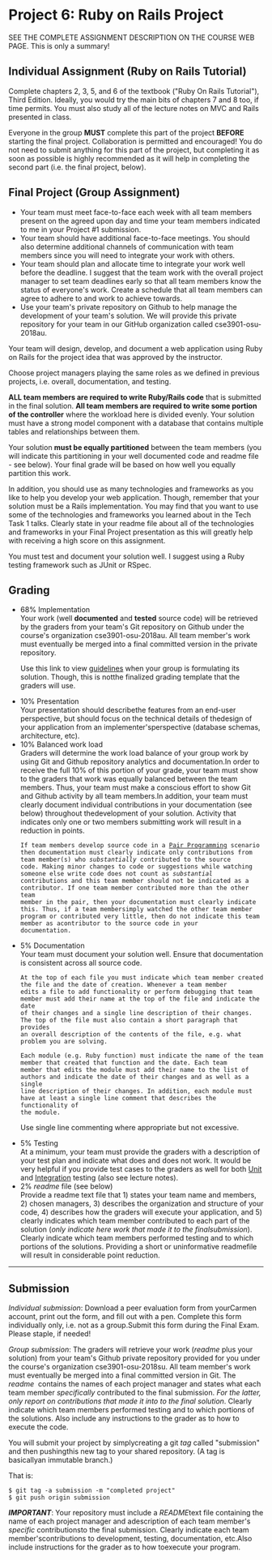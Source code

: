 # Project 6: Ruby on Rails Project

SEE THE COMPLETE ASSIGNMENT DESCRIPTION ON THE COURSE WEB PAGE. This is only a summary!

## Individual Assignment (Ruby on Rails Tutorial)

Complete chapters 2, 3, 5, and 6 of the textbook ("Ruby On Rails Tutorial"), Third Edition. Ideally, you would try the main bits of chapters 7 and 8 too, if time permits. You must also study all of the lecture notes on MVC and Rails presented in class.

Everyone in the group **MUST** complete this part of the project **BEFORE** starting the final project. Collaboration is permitted and encouraged! You do not need to submit anything for this part of the project, but completing it as soon as possible is highly recommended as it will help in completing the second part (i.e. the final project, below).

## Final Project (Group Assignment)
<ul>
<li>Your team must meet face-to-face each week with all team members present on the agreed upon day and time your team members indicated to me in your Project #1 submission. </li>
<li>Your team should have additional face-to-face meetings. You should also determine additional channels of communication with team members since you will need to integrate your work with others. </li>
<li> Your team should plan and allocate time to integrate your work well before the deadline. I suggest that the team work with the overall project manager to set team deadlines early so that all team members know the status of everyone's work. Create a schedule that all team members can agree to adhere to and work to achieve towards. </li>
<li>Use your team's private repository on Github to help manage the development of your team's solution. We will provide this private repository for your team in our GitHub organization called cse3901-osu-2018au.</li>
</ul>
Your team will design, develop, and document a web application using Ruby on Rails for the project idea that was approved by the instructor.

Choose project managers playing the same roles as we defined in previous projects, i.e. overall, documentation, and testing.

**ALL team members are required to write Ruby/Rails code** that is submitted in the final solution. **All team members are required to write some portion of the controller** where the workload here is divided evenly. Your solution must have a strong model component with a database that contains multiple tables and relationships between them.

Your solution **must be equally partitioned** between the team members (you will indicate this partitioning in your well documented code and readme file - see below). Your final grade will be based on how well you equally partition this work.

In addition, you should use as many technologies and frameworks as you like to help you develop your web application. Though, remember that your solution must be a Rails implementation. You may find that you want to use some of the technologies and frameworks you learned about in the Tech Task 1 talks. Clearly state in your readme file about all of the technologies and frameworks in your Final Project presentation as this will greatly help with receiving a high score on this assignment.

You must test and document your solution well. I suggest using a Ruby testing framework such as JUnit or RSpec.

## Grading
<ul><li>68% Implementation</li>
Your work (well <strong>documented</strong> and <strong>tested</strong> source code) will be retrieved by the graders from your team's Git repository on Github under the course's organization cse3901-osu-2018au. All team member's work must eventually be merged into a final committed version in the private repository.

Use this link to view <a href="GradingGuidelines.pdf">guidelines</a> when your group is formulating its solution. Though, this is notthe finalized grading template that the graders will use.

<li>10% Presentation</li>
Your presentation should describethe features from an end-user perspective, but should focus on the technical details of thedesign of your application from an implementer'sperspective (database schemas, architecture, etc).

<li>10% Balanced work load</li>
Graders will determine the work load balance of your group work by using Git and Github repository analytics and documentation.In order to receive the full 10% of this portion of your grade, your team must show to the graders that work was equally balanced between the team members. Thus, your team must make a conscious effort to show Git and Github activity by all team members.In addition, your team must clearly document individual contributions in your documentation (see below) throughout thedevelopment of your solution. Activity that indicates only one or two members submitting work will result in a reduction in points.

<pre><code>If team members develop source code in a <a href="http://en.wikipedia.org/wiki/Pair_programming">Pair Programming</a> scenario
then documentation must clearly indicate only contributions from team member(s) who <em>substantially</em> contributed to the source
code. Making minor changes to code or suggestions while watching someone else write code does not count as <em>substantial</em>
contributions and this team member should not be indicated as a contributor. If one team member contributed more than the other team
member in the pair, then your documentation must clearly indicate this. Thus, if a team membersimply watched the other team member
program or contributed very little, then do not indicate this team member as acontributor to the source code in your
documentation.</pre></code>

<li>5% Documentation</li>
Your team must document your solution well. Ensure that documentation is consistent across all source code.

<pre><code>At the top of each file you must indicate which team member created the file and the date of creation. Whenever a team member
edits a file to add functionality or perform debugging that team member must add their name at the top of the file and indicate the date
of their changes and a single line description of their changes. The top of the file must also contain a short paragraph that provides
an overall description of the contents of the file, e.g. what problem you are solving.</pre></code>

<pre><code>Each module (e.g. Ruby function) must indicate the name of the team member that created that function and the date. Each team
member that edits the module must add their name to the list of authors and indicate the date of their changes and as well as a single
line description of their changes. In addition, each module must have at least a single line comment that describes the functionality of
the module.</pre></code>

Use single line commenting where appropriate but not excessive.

<li>5% Testing</li>
At a minimum, your team must provide the graders with a description of your test plan and indicate what does and does not work. It would be very helpful if you provide test cases to the graders as well for both <a href="http://en.wikipedia.org/wiki/Unit_testing">Unit</a> and <a href="http://en.wikipedia.org/wiki/Integration_testing">Integration</a> testing (also see lecture notes).

<li>2% <em>readme</em> file (see below)</li>Provide a readme text file that 1) states your team name and members, 2) chosen managers, 3) describes the organization and structure of your code, 4) describes how the graders will execute your application, and 5) clearly indicates which team member contributed to each part of the solution (<em>only indicate here work that made it to the finalsubmission</em>). Clearly indicate which team members performed testing and to which portions of the solutions. Providing a short or uninformative readmefile will result in considerable point reduction.
</ul>
<hr />

## Submission
<em>Individual submission</em>: Download a peer evaluation form from yourCarmen account, print out the form, and fill out with a pen. Complete this form individually only, i.e. not as a group.Submit this form during the Final Exam. Please staple, if needed! 

<em>Group submission</em>: The graders will retrieve your work (<em>readme</em> plus your solution) from your team's Github private repository provided for you under the course's organization cse3901-osu-2018su. All team member's work must eventually be merged into a final committed version in Git. The <em>readme</em>  contains the names of each project manager and states what each team member <em>specifically</em> contributed to the final submission. <em>For the latter, only report on contributions that made it into to the final solution</em>. Clearly indicate which team members performed testing and to which portions of the solutions. Also include any instructions to the grader as to how to execute the code.

You will submit your project by simplycreating a git <em>tag</em> called "submission" and then pushingthis new tag to your shared repository. (A tag is basicallyan immutable branch.)

That is:
<pre><code>$ git tag -a submission -m "completed project"
$ git push origin submission</code></pre><p>
<strong><em>IMPORTANT</em></strong>: Your repository must include a <em>README</em>text file containing the name of each project manager and adescription of each team member's <em>specific</em> contributionsto the final submission. Clearly indicate each team member'scontributions to development, testing, documentation, etc.Also include instructions for the grader as to how toexecute your program.
